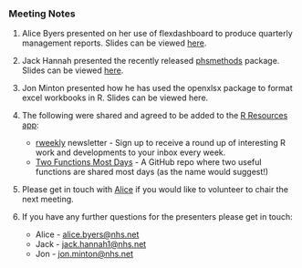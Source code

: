 ### Meeting Notes

1. Alice Byers presented on her use of flexdashboard to produce quarterly management reports. Slides can be viewed [here](https://rpubs.com/alicebyers5/flexdashboard-slides).

2. Jack Hannah presented the recently released [phsmethods](https://github.com/Health-SocialCare-Scotland/phsmethods) package. Slides can be viewed [here](https://rpubs.com/jackhannah95/phsmethods-slides).

3. Jon Minton presented how he has used the openxlsx package to format excel workbooks in R. Slides can be viewed here.

4. The following were shared and agreed to be added to the [R Resources app](https://scotland.shinyapps.io/nhs-r-resources/):
   - [rweekly](http://www.rweekly.org) newsletter - Sign up to receive a round up of interesting R work and developments to your inbox every week.
   - [Two Functions Most Days](https://github.com/sharlagelfand/twofunctionsmostdays) - A GitHub repo where two useful functions are shared most days (as the name would suggest!)

5. Please get in touch with [Alice](alice.byers@nhs.net) if you would like to volunteer to chair the next meeting.

6. If you have any further questions for the presenters please get in touch:
    - Alice - [alice.byers@nhs.net](mailto::alice.byers@nhs.net)
    - Jack - [jack.hannah1@nhs.net](mailto::jack.hannah1@nhs.net)
    - Jon - [jon.minton@nhs.net](mailto::jon.minton@nhs.net)

